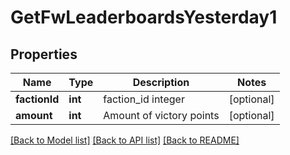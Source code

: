 # GetFwLeaderboardsYesterday1

## Properties
Name | Type | Description | Notes
------------ | ------------- | ------------- | -------------
**factionId** | **int** | faction_id integer | [optional] 
**amount** | **int** | Amount of victory points | [optional] 

[[Back to Model list]](../README.md#documentation-for-models) [[Back to API list]](../README.md#documentation-for-api-endpoints) [[Back to README]](../README.md)


